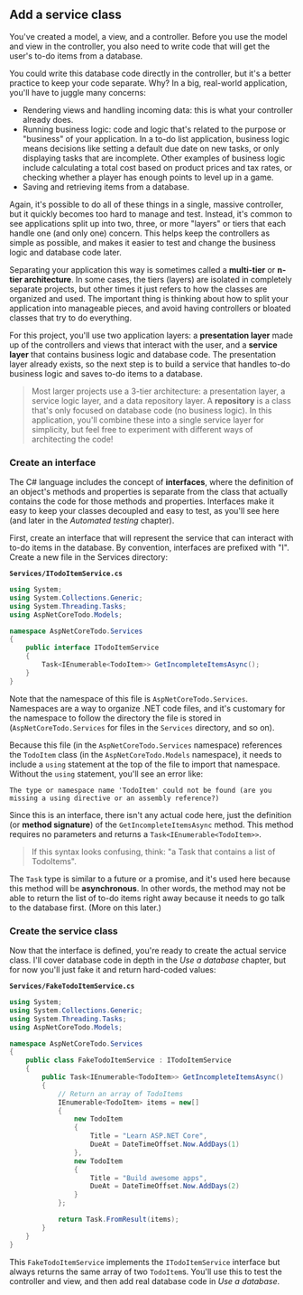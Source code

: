 ## Add a service class
You've created a model, a view, and a controller. Before you use the model and view in the controller, you also need to write code that will get the user's to-do items from a database.

You could write this database code directly in the controller, but it's a better practice to keep your code separate. Why? In a big, real-world application, you'll have to juggle many concerns:

* Rendering views and handling incoming data: this is what your controller already does.
* Running business logic: code and logic that's related to the purpose or "business" of your application. In a to-do list application, business logic means decisions like setting a default due date on new tasks, or only displaying tasks that are incomplete. Other examples of business logic include calculating a total cost based on product prices and tax rates, or checking whether a player has enough points to level up in a game.
* Saving and retrieving items from a database.

Again, it's possible to do all of these things in a single, massive controller, but it quickly becomes too hard to manage and test. Instead, it's common to see applications split up into two, three, or more "layers" or tiers that each handle one (and only one) concern. This helps keep the controllers as simple as possible, and makes it easier to test and change the business logic and database code later.

Separating your application this way is sometimes called a **multi-tier** or **n-tier architecture**. In some cases, the tiers (layers) are isolated in completely separate projects, but other times it just refers to how the classes are organized and used. The important thing is thinking about how to split your application into manageable pieces, and avoid having controllers or bloated classes that try to do everything.

For this project, you'll use two application layers: a **presentation layer** made up of the controllers and views that interact with the user, and a **service layer** that contains business logic and database code. The presentation layer already exists, so the next step is to build a service that handles to-do business logic and saves to-do items to a database.

> Most larger projects use a 3-tier architecture: a presentation layer, a service logic layer, and a data repository layer. A **repository** is a class that's only focused on database code (no business logic). In this application, you'll combine these into a single service layer for simplicity, but feel free to experiment with different ways of architecting the code!

### Create an interface

The C# language includes the concept of **interfaces**, where the definition of an object's methods and properties is separate from the class that actually contains the code for those methods and properties. Interfaces make it easy to keep your classes decoupled and easy to test, as you'll see here (and later in the *Automated testing* chapter).

First, create an interface that will represent the service that can interact with to-do items in the database. By convention, interfaces are prefixed with "I". Create a new file in the Services directory:

**`Services/ITodoItemService.cs`**

```csharp
using System;
using System.Collections.Generic;
using System.Threading.Tasks;
using AspNetCoreTodo.Models;

namespace AspNetCoreTodo.Services
{
    public interface ITodoItemService
    {
        Task<IEnumerable<TodoItem>> GetIncompleteItemsAsync();
    }
}
```

Note that the namespace of this file is `AspNetCoreTodo.Services`. Namespaces are a way to organize .NET code files, and it's customary for the namespace to follow the directory the file is stored in (`AspNetCoreTodo.Services` for files in the `Services` directory, and so on).

Because this file (in the `AspNetCoreTodo.Services` namespace) references the `TodoItem` class (in the `AspNetCoreTodo.Models` namespace), it needs to include a `using` statement at the top of the file to import that namespace. Without the `using` statement, you'll see an error like:

```
The type or namespace name 'TodoItem' could not be found (are you missing a using directive or an assembly reference?)
```

Since this is an interface, there isn't any actual code here, just the definition (or **method signature**) of the `GetIncompleteItemsAsync` method. This method requires no parameters and returns a `Task<IEnumerable<TodoItem>>`.

> If this syntax looks confusing, think: "a Task that contains a list of TodoItems".

The `Task` type is similar to a future or a promise, and it's used here because this method will be **asynchronous**. In other words, the method may not be able to return the list of to-do items right away because it needs to go talk to the database first. (More on this later.)

### Create the service class

Now that the interface is defined, you're ready to create the actual service class. I'll cover database code in depth in the *Use a database* chapter, but for now you'll just fake it and return hard-coded values:

**`Services/FakeTodoItemService.cs`**

```csharp
using System;
using System.Collections.Generic;
using System.Threading.Tasks;
using AspNetCoreTodo.Models;

namespace AspNetCoreTodo.Services
{
    public class FakeTodoItemService : ITodoItemService
    {
        public Task<IEnumerable<TodoItem>> GetIncompleteItemsAsync()
        {
            // Return an array of TodoItems
            IEnumerable<TodoItem> items = new[]
            {
                new TodoItem
                {
                    Title = "Learn ASP.NET Core",
                    DueAt = DateTimeOffset.Now.AddDays(1)
                },
                new TodoItem
                {
                    Title = "Build awesome apps",
                    DueAt = DateTimeOffset.Now.AddDays(2)
                }
            };

            return Task.FromResult(items);
        }
    }
}
```

This `FakeTodoItemService` implements the `ITodoItemService` interface but always returns the same array of two `TodoItem`s. You'll use this to test the controller and view, and then add real database code in *Use a database*.
